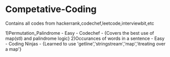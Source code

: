# Competative-Coding
Contains all codes from hackerrank,codechef,leetcode,interviewbit,etc


1)Permutation_Palindrome - Easy - Codechef - {Covers the best use of map(stl) and palindrome logic}
2)Occurances of words in a sentence - Easy - Coding Ninjas - {Learned to use 'getline','stringstream','map','itreating over a map'}
